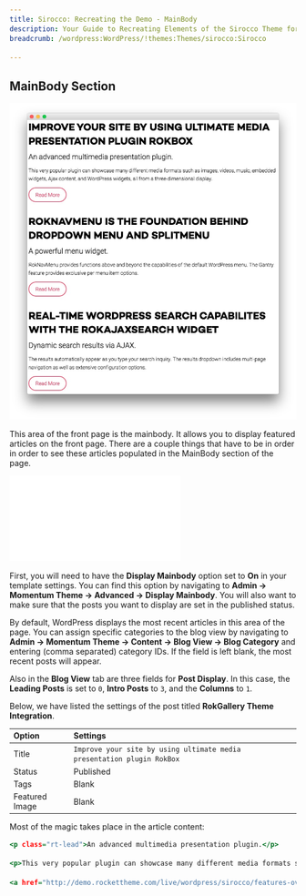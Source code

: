 ```yaml
---
title: Sirocco: Recreating the Demo - MainBody
description: Your Guide to Recreating Elements of the Sirocco Theme for WordPress
breadcrumb: /wordpress:WordPress/!themes:Themes/sirocco:Sirocco

---
```


MainBody Section
-----

![](assets/demo_11.jpeg)

This area of the front page is the mainbody. It allows you to display featured articles on the front page. There are a couple things that have to be in order in order to see these articles populated in the MainBody section of the page.

![](assets/setadvanced.md)

First, you will need to have the **Display Mainbody** option set to **On** in your template settings. You can find this option by navigating to **Admin -> Momentum Theme -> Advanced -> Display Mainbody**. You will also want to make sure that the posts you want to display are set in the published status.

By default, WordPress displays the most recent articles in this area of the page. You can assign specific categories to the blog view by navigating to **Admin -> Momentum Theme -> Content -> Blog View -> Blog Category** and entering (comma separated) category IDs. If the field is left blank, the most recent posts will appear. 

Also in the **Blog View** tab are three fields for **Post Display**. In this case, the **Leading Posts** is set to `0`, **Intro Posts** to `3`, and the **Columns** to `1`.

Below, we have listed the settings of the post titled **RokGallery Theme Integration**.

| Option         | Settings                                                               |
| :------------- | :-----------------                                                     |
| Title          | `Improve your site by using ultimate media presentation plugin RokBox` |
| Status         | Published                                                              |
| Tags           | Blank                                                                  |
| Featured Image | Blank                                                                  |


Most of the magic takes place in the article content:

~~~ .html
<p class="rt-lead">An advanced multimedia presentation plugin.</p>

<p>This very popular plugin can showcase many different media formats such as images, videos, music, embedded widgets, Ajax content, and WordPress widgets, all from a three-dimensional display.</p>

<a href="http://demo.rockettheme.com/live/wordpress/sirocco/features-overview/" class="readon">Read More</a>
~~~ 
